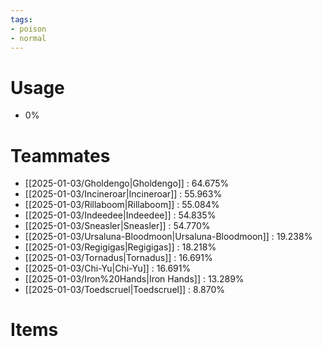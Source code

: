 ```yaml
---
tags:
- poison
- normal
---
```

# Usage
- 0%
# Teammates
- [[2025-01-03/Gholdengo|Gholdengo]] : 64.675%
- [[2025-01-03/Incineroar|Incineroar]] : 55.963%
- [[2025-01-03/Rillaboom|Rillaboom]] : 55.084%
- [[2025-01-03/Indeedee|Indeedee]] : 54.835%
- [[2025-01-03/Sneasler|Sneasler]] : 54.770%
- [[2025-01-03/Ursaluna-Bloodmoon|Ursaluna-Bloodmoon]] : 19.238%
- [[2025-01-03/Regigigas|Regigigas]] : 18.218%
- [[2025-01-03/Tornadus|Tornadus]] : 16.691%
- [[2025-01-03/Chi-Yu|Chi-Yu]] : 16.691%
- [[2025-01-03/Iron%20Hands|Iron Hands]] : 13.289%
- [[2025-01-03/Toedscruel|Toedscruel]] : 8.870%
# Items